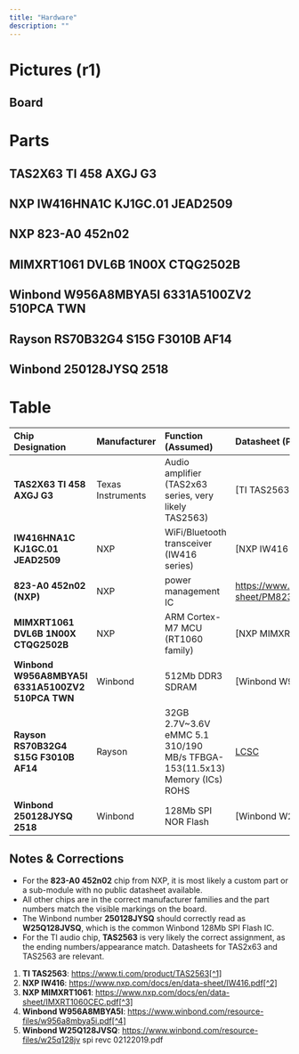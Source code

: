 ```yaml
---
title: "Hardware"
description: ""
---
```

# Pictures (r1)
## Board


# Parts

## TAS2X63 TI 458 AXGJ G3
## NXP IW416HNA1C KJ1GC.01 JEAD2509
## NXP 823-A0 452n02
## MIMXRT1061 DVL6B 1N00X CTQG2502B
## Winbond W956A8MBYA5I 6331A5100ZV2 510PCA TWN
## Rayson RS70B32G4 S15G F3010B AF14
## Winbond 250128JYSQ 2518

# Table

| Chip Designation | Manufacturer | Function (Assumed) | Datasheet (PDF) |
| :-- | :-- | :-- | :-- |
| **TAS2X63 TI 458 AXGJ G3** | Texas Instruments | Audio amplifier (TAS2x63 series, very likely TAS2563) | [TI TAS2563 PDF] |
| **IW416HNA1C KJ1GC.01 JEAD2509** | NXP | WiFi/Bluetooth transceiver (IW416 series) | [NXP IW416 PDF] |
| **823-A0 452n02 (NXP)** | NXP | power management IC  | https://www.nxp.com/docs/en/data-sheet/PM823.pdf page:45 |
| **MIMXRT1061 DVL6B 1N00X CTQG2502B** | NXP | ARM Cortex-M7 MCU (RT1060 family) | [NXP MIMXRT1061 PDF] |
| **Winbond W956A8MBYA5I 6331A5100ZV2 510PCA TWN** | Winbond | 512Mb DDR3 SDRAM | [Winbond W956A8MBYA5I PDF] |
| **Rayson RS70B32G4 S15G F3010B AF14** | Rayson | 32GB 2.7V~3.6V eMMC 5.1 310/190 MB/s TFBGA-153(11.5x13) Memory (ICs) ROHS | [LCSC](https://www.lcsc.com/datasheet/C22375657.pdf) |
| **Winbond 250128JYSQ 2518** | Winbond | 128Mb SPI NOR Flash | [Winbond W25Q128JVSQ PDF] |

## Notes \& Corrections

- For the **823-A0 452n02** chip from NXP, it is most likely a custom part or a sub-module with no public datasheet available.
- All other chips are in the correct manufacturer families and the part numbers match the visible markings on the board.
- The Winbond number **250128JYSQ** should correctly read as **W25Q128JVSQ**, which is the common Winbond 128Mb SPI Flash IC.
- For the TI audio chip, **TAS2563** is very likely the correct assignment, as the ending numbers/appearance match. Datasheets for TAS2x63 and TAS2563 are relevant.

1. **TI TAS2563**: https://www.ti.com/product/TAS2563[^1]
2. **NXP IW416**: https://www.nxp.com/docs/en/data-sheet/IW416.pdf[^2]
3. **NXP MIMXRT1061**: https://www.nxp.com/docs/en/data-sheet/IMXRT1060CEC.pdf[^3]
4. **Winbond W956A8MBYA5I**: https://www.winbond.com/resource-files/w956a8mbya5i.pdf[^4]
5. **Winbond W25Q128JVSQ**: https://www.winbond.com/resource-files/w25q128jv spi revc 02122019.pdf
